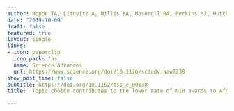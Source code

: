 ```yaml
---
author: Hoppe TA, Litovitz A, Willis KA, Meseroll RA, Perkins MJ, Hutchins BI, Davis AF, Lauer MS, Valantine HA, Anderson JM, Santangelo GM.
date: "2019-10-09"
draft: false
featured: true
layout: single
links:
- icon: paperclip
  icon_pack: fas
  name: Science Advances
  url: https://www.science.org/doi/10.1126/sciadv.aaw7238
show_post_time: false
subtitle: https://doi.org/10.1162/qss_c_00138
title:  Topic choice contributes to the lower rate of NIH awards to African-American/black scientists

---
```

